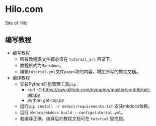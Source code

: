 Hilo.com
==========

Site of Hilo

## 编写教程

* 编写教程
    * 所有教程源文件都必须在 `tutorail_src` 目录下。
    * 教程格式为`Markdown`。
    * 编辑`tutorial.yml`文件`pages`块的内容，增加所写的教程文档。
* 编译教程
    * 安装Python的包管理工具`pip`：
        * curl -O https://raw.github.com/pypa/pip/master/contrib/get-pip.py
        * python get-pip.py
    * 运行`pip install -r mkdocs/requirements.txt` 安装mkdocs依赖。
    * 运行 `mkdocs/mkdocs build --config=tutorial.yml`。
    * 若编译正确，编译后的教程文档可在 `tutorial` 里找到。
